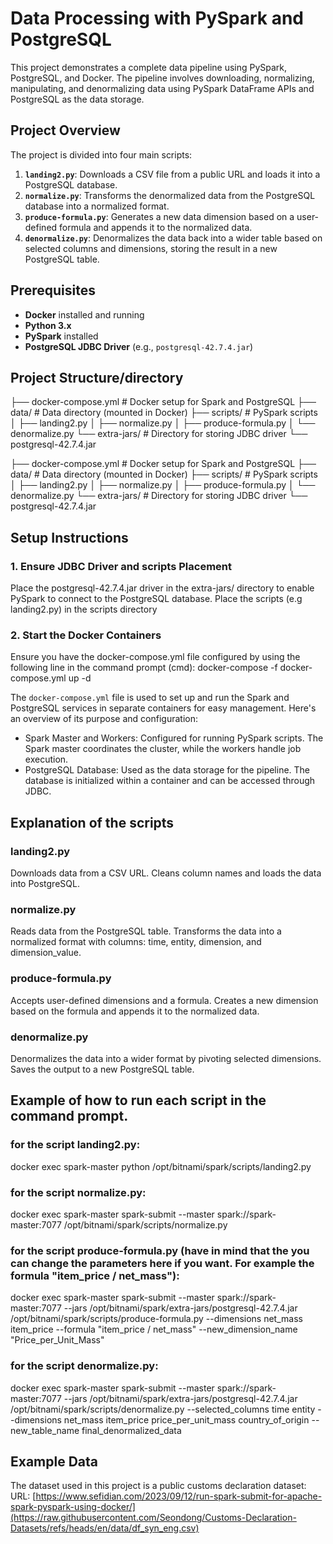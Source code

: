 # Data Processing with PySpark and PostgreSQL

This project demonstrates a complete data pipeline using PySpark, PostgreSQL, and Docker. The pipeline involves downloading, normalizing, manipulating, and denormalizing data using PySpark DataFrame APIs and PostgreSQL as the data storage.

## Project Overview

The project is divided into four main scripts:

1. **`landing2.py`**: Downloads a CSV file from a public URL and loads it into a PostgreSQL database.
2. **`normalize.py`**: Transforms the denormalized data from the PostgreSQL database into a normalized format.
3. **`produce-formula.py`**: Generates a new data dimension based on a user-defined formula and appends it to the normalized data.
4. **`denormalize.py`**: Denormalizes the data back into a wider table based on selected columns and dimensions, storing the result in a new PostgreSQL table.

## Prerequisites

- **Docker** installed and running
- **Python 3.x**
- **PySpark** installed
- **PostgreSQL JDBC Driver** (e.g., `postgresql-42.7.4.jar`)

## Project Structure/directory

├── docker-compose.yml       # Docker setup for Spark and PostgreSQL
├── data/                    # Data directory (mounted in Docker)
├── scripts/                 # PySpark scripts
│   ├── landing2.py
│   ├── normalize.py
│   ├── produce-formula.py
│   └── denormalize.py
└── extra-jars/                    # Directory for storing JDBC driver
    └── postgresql-42.7.4.jar

├── docker-compose.yml # Docker setup for Spark and PostgreSQL ├── data/ # Data directory (mounted in Docker) ├── scripts/ # PySpark scripts │ ├── landing2.py │ ├── normalize.py │ ├── produce-formula.py │ └── denormalize.py └── extra-jars/ # Directory for storing JDBC driver └── postgresql-42.7.4.jar

## Setup Instructions

### 1. Ensure JDBC Driver and scripts Placement
Place the postgresql-42.7.4.jar driver in the extra-jars/ directory to enable PySpark to connect to the PostgreSQL database.
Place the scripts (e.g landing2.py) in the scripts directory

### 2. Start the Docker Containers

Ensure you have the docker-compose.yml file configured by using the following line in the command prompt (cmd):
docker-compose -f docker-compose.yml up -d

The `docker-compose.yml` file is used to set up and run the Spark and PostgreSQL services in separate containers for easy management. Here's an overview of its purpose and configuration:
- Spark Master and Workers: Configured for running PySpark scripts. The Spark master coordinates the cluster, while the workers handle job execution.
- PostgreSQL Database: Used as the data storage for the pipeline. The database is initialized within a container and can be accessed through JDBC.

## Explanation of the scripts

### landing2.py
Downloads data from a CSV URL.
Cleans column names and loads the data into PostgreSQL.

### normalize.py
Reads data from the PostgreSQL table.
Transforms the data into a normalized format with columns: time, entity, dimension, and dimension_value.

### produce-formula.py
Accepts user-defined dimensions and a formula.
Creates a new dimension based on the formula and appends it to the normalized data.

### denormalize.py
Denormalizes the data into a wider format by pivoting selected dimensions.
Saves the output to a new PostgreSQL table.


## Example of how to run each script in the command prompt.

### for the script landing2.py: 
docker exec spark-master python /opt/bitnami/spark/scripts/landing2.py

### for the script normalize.py: 
docker exec spark-master spark-submit --master spark://spark-master:7077 /opt/bitnami/spark/scripts/normalize.py

### for the script produce-formula.py (have in mind that the you can change the parameters here if you want. For example the formula "item_price / net_mass"): 
docker exec spark-master spark-submit --master spark://spark-master:7077 --jars /opt/bitnami/spark/extra-jars/postgresql-42.7.4.jar /opt/bitnami/spark/scripts/produce-formula.py --dimensions net_mass item_price --formula "item_price / net_mass" --new_dimension_name "Price_per_Unit_Mass"

### for the script denormalize.py:
docker exec spark-master spark-submit --master spark://spark-master:7077 --jars /opt/bitnami/spark/extra-jars/postgresql-42.7.4.jar /opt/bitnami/spark/scripts/denormalize.py --selected_columns time entity --dimensions net_mass item_price price_per_unit_mass country_of_origin --new_table_name final_denormalized_data


## Example Data
The dataset used in this project is a public customs declaration dataset:
URL: [https://www.sefidian.com/2023/09/12/run-spark-submit-for-apache-spark-pyspark-using-docker/](https://raw.githubusercontent.com/Seondong/Customs-Declaration-Datasets/refs/heads/en/data/df_syn_eng.csv)
